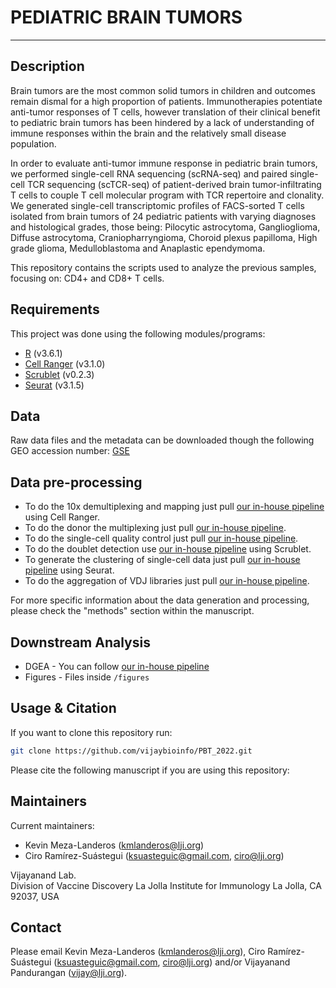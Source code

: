 # PEDIATRIC BRAIN TUMORS
------------

Description
------------

Brain tumors are the most common solid tumors in children and outcomes remain dismal for a high proportion of patients. Immunotherapies potentiate anti-tumor responses of T cells, however translation of their clinical benefit to pediatric brain tumors has been hindered by a lack of understanding of immune responses within the brain and the relatively small disease population.   

In order to evaluate anti-tumor immune response in pediatric brain tumors, we performed single-cell RNA sequencing (scRNA-seq) and paired single-cell TCR sequencing (scTCR-seq) of patient-derived brain tumor-infiltrating T cells to couple T cell molecular program with TCR repertoire and clonality. We generated single-cell transcriptomic profiles of FACS-sorted T cells isolated from brain tumors of 24 pediatric patients with varying diagnoses and histological grades, those being: Pilocytic astrocytoma, Ganglioglioma, Diffuse astrocytoma, Craniopharryngioma, Choroid plexus papilloma, High grade glioma, Medulloblastoma and Anaplastic ependymoma.  

This repository contains the scripts used to analyze the previous samples, focusing on: CD4+ and CD8+ T cells.  

Requirements
------------

This project was done using the following modules/programs:

* [R](https://cran.r-project.org/) (v3.6.1)
* [Cell Ranger](https://support.10xgenomics.com/single-cell-gene-expression/software/pipelines/latest/what-is-cell-ranger) (v3.1.0)
* [Scrublet](https://github.com/swolock/scrublet/blob/master/README.md) (v0.2.3)
* [Seurat](https://satijalab.org/seurat) (v3.1.5)

Data
------------
Raw data files and the metadata can be downloaded though the following GEO accession number: [GSE]()

Data pre-processing
------------

* To do the 10x demultiplexing and mapping just pull [our in-house pipeline](https://github.com/vijaybioinfo/cellranger_wrappeR) using Cell Ranger.
* To do the donor the multiplexing just pull [our in-house pipeline](https://github.com/vijaybioinfo/ab_capture).
* To do the single-cell quality control just pull [our in-house pipeline](https://github.com/vijaybioinfo/quality_control).
* To do the doublet detection use [our in-house pipeline](https://github.com/vijaybioinfo/doublet_detection) using Scrublet. 
* To generate the clustering of single-cell data just pull [our in-house pipeline](https://github.com/vijaybioinfo/clustering) using Seurat.
* To do the aggregation of VDJ libraries just pull [our in-house pipeline](https://github.com/vijaybioinfo/VDJ_aggr).

For more specific information about the data generation and processing, please check the "methods" section within the manuscript.

Downstream Analysis
------------
* DGEA - You can follow [our in-house pipeline](https://github.com/vijaybioinfo/dgea)
* Figures - Files inside `/figures`


Usage & Citation
--------------

If you want to clone this repository run:
```bash
git clone https://github.com/vijaybioinfo/PBT_2022.git
```
Please cite the following manuscript if you are using this repository:


Maintainers
-----------

Current maintainers:
* Kevin Meza-Landeros (kmlanderos@lji.org) 
* Ciro Ramírez-Suástegui (ksuasteguic@gmail.com, ciro@lji.org)

Vijayanand Lab.  
Division of Vaccine Discovery La Jolla Institute for Immunology La Jolla, CA 92037, USA

Contact
-----------
Please email Kevin Meza-Landeros (kmlanderos@lji.org), Ciro Ramírez-Suástegui (ksuasteguic@gmail.com, ciro@lji.org) and/or Vijayanand Pandurangan (vijay@lji.org).
